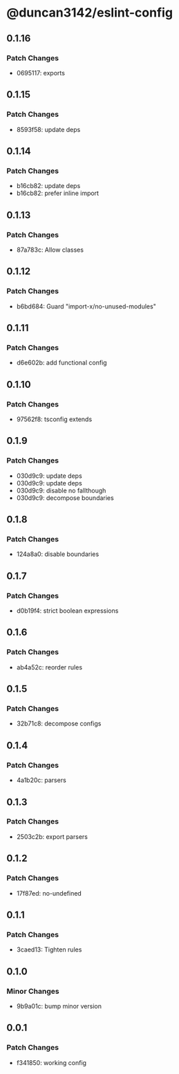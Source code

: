 # @duncan3142/eslint-config

## 0.1.16

### Patch Changes

- 0695117: exports

## 0.1.15

### Patch Changes

- 8593f58: update deps

## 0.1.14

### Patch Changes

- b16cb82: update deps
- b16cb82: prefer inline import

## 0.1.13

### Patch Changes

- 87a783c: Allow classes

## 0.1.12

### Patch Changes

- b6bd684: Guard "import-x/no-unused-modules"

## 0.1.11

### Patch Changes

- d6e602b: add functional config

## 0.1.10

### Patch Changes

- 97562f8: tsconfig extends

## 0.1.9

### Patch Changes

- 030d9c9: update deps
- 030d9c9: update deps
- 030d9c9: disable no fallthough
- 030d9c9: decompose boundaries

## 0.1.8

### Patch Changes

- 124a8a0: disable boundaries

## 0.1.7

### Patch Changes

- d0b19f4: strict boolean expressions

## 0.1.6

### Patch Changes

- ab4a52c: reorder rules

## 0.1.5

### Patch Changes

- 32b71c8: decompose configs

## 0.1.4

### Patch Changes

- 4a1b20c: parsers

## 0.1.3

### Patch Changes

- 2503c2b: export parsers

## 0.1.2

### Patch Changes

- 17f87ed: no-undefined

## 0.1.1

### Patch Changes

- 3caed13: Tighten rules

## 0.1.0

### Minor Changes

- 9b9a01c: bump minor version

## 0.0.1

### Patch Changes

- f341850: working config
